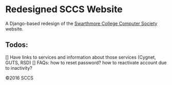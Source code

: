 # Redesigned SCCS Website

A Django-based redesign of the [Swarthmore College Computer Society](https://www.sccs.swarthmore.edu/) website.

## Todos:
[] Have links to services and information about those services (Cygnet, GUTS, RSD)
[] FAQs: how to reset password? how to reactivate account due to inactivity?

&copy;2016 SCCS



